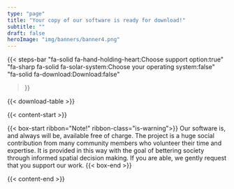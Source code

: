 ```yaml
---
type: "page"
title: "Your copy of our software is ready for download!"
subtitle: ""
draft: false
heroImage: "img/banners/banner4.png"
---
```



{{< steps-bar 
    "fa-solid fa-hand-holding-heart:Choose support option:true"
    "fa-sharp fa-solid fa-solar-system:Choose your operating system:false"
    "fa-solid fa-download:Download:false"
 >}}

{{< download-table >}}


{{< content-start >}}

{{< box-start  ribbon="Note!" ribbon-class="is-warning">}}
Our software is, and always will be, available free of charge. The project is a huge social contribution from many community members who volunteer their time and expertise. It is provided in this way with the goal of bettering society through informed spatial decision making. If you are able, we gently request that you support our work.
{{< box-end >}}

{{< content-end >}}
